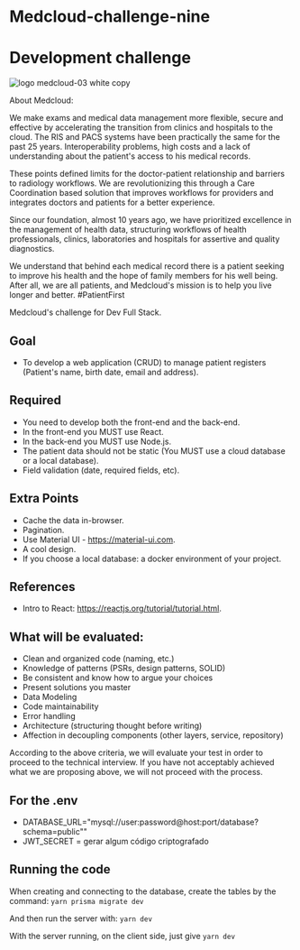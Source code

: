 # Medcloud-challenge-nine

# Development challenge

![logo medcloud-03 white copy](https://user-images.githubusercontent.com/46347123/158176045-de9fefb0-35e2-4515-83ff-c132608aa870.png)

About Medcloud:

We make exams and medical data management more flexible, secure and effective by accelerating the transition from clinics and hospitals to the cloud.
The RIS and PACS systems have been practically the same for the past 25 years. Interoperability problems, high costs and a lack of understanding about the patient's access to his medical records.

These points defined limits for the doctor-patient relationship and barriers to radiology workflows. We are revolutionizing this through a Care Coordination based solution that improves workflows for providers and integrates doctors and patients for a better experience.

Since our foundation, almost 10 years ago, we have prioritized excellence in the management of health data, structuring workflows of health professionals, clinics, laboratories and hospitals for assertive and quality diagnostics.

We understand that behind each medical record there is a patient seeking to improve his health and the hope of family members for his well being. After all, we are all patients, and Medcloud's mission is to help you live longer and better. #PatientFirst

Medcloud's challenge for Dev Full Stack.

## Goal

- To develop a web application (CRUD) to manage patient registers (Patient's name, birth date, email and address).

## Required

- You need to develop both the front-end and the back-end.
- In the front-end you MUST use React.
- In the back-end you MUST use Node.js.
- The patient data should not be static  (You MUST use a cloud database or a local database).
- Field validation (date, required fields, etc).

## Extra Points

- Cache the data in-browser.
- Pagination.
- Use Material UI - https://material-ui.com.
- A cool design.
- If you choose a local database: a docker environment of your project.

## References

- Intro to React: https://reactjs.org/tutorial/tutorial.html.

## What will be evaluated:

- Clean and organized code (naming, etc.)
- Knowledge of patterns (PSRs, design patterns, SOLID)
- Be consistent and know how to argue your choices
- Present solutions you master
- Data Modeling
- Code maintainability
- Error handling
- Architecture (structuring thought before writing)
- Affection in decoupling components (other layers, service, repository)

According to the above criteria, we will evaluate your test in order to proceed to the technical interview. If you have not acceptably achieved what we are proposing above, we will not proceed with the process.

## For the .env
- DATABASE_URL="mysql://user:password@host:port/database?schema=public""
- JWT_SECRET = gerar algum código criptografado

## Running the code
When creating and connecting to the database, create the tables by the command:
```yarn prisma migrate dev```

And then run the server with:
```yarn dev```

With the server running, on the client side, just give
```yarn dev```
